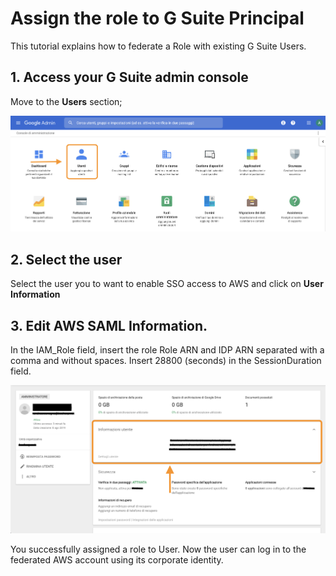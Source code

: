 # Assign the role to G Suite Principal
This tutorial explains how to federate a Role with existing G Suite Users.

## 1. Access your G Suite admin console
Move to the **Users** section;

![table1](../images/ASSIGN_ROLE_TO_GSUITE_PRINCIPAL-1.png)

## 2. Select the user
Select the user you to want to enable SSO access to AWS and click on **User Information**

## 3. Edit AWS SAML Information.
In the IAM_Role field, insert the role Role ARN and IDP ARN separated with a comma and without spaces. Insert 28800 (seconds) in the SessionDuration field.

![table1](../images/ASSIGN_ROLE_TO_GSUITE_PRINCIPAL-2.png)

You successfully assigned a role to User.
Now the user can log in to the federated AWS account using its corporate identity.
